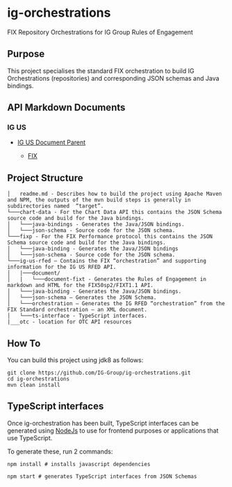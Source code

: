 # ig-orchestrations
FIX Repository Orchestrations for IG Group Rules of Engagement

## Purpose

This project specialises the standard FIX orchestration to build IG Orchestrations (repositories) and corresponding JSON schemas and Java bindings.

## API Markdown Documents

### IG US

* [IG US Document Parent](https://github.com/IG-Group/ig-orchestrations/tree/master/ig-us-rfed/document/readme.md)

    * [FIX](https://github.com/IG-Group/ig-orchestrations/tree/master/ig-us-rfed/document/document-fixt/markdown/readme.md)

## Project Structure

```
│   readme.md - Describes how to build the project using Apache Maven and NPM, the outputs of the mvn build steps is generally in subdirectories named  “target”.
└───chart-data - For the Chart Data API this contains the JSON Schema source code and build for the Java bindings.
│   └───java-bindings - Generates the Java/JSON bindings.
│   └───json-schema - Source code for the JSON schema.
└───fixp - For the FIX Performance protocol this contains the JSON Schema source code and build for the Java bindings.
│   └───java-binding - Generates the Java/JSON bindings
│   └───json-schema - Source code for the JSON schema.
└───ig-us-rfed – Contains the FIX “orchestration” and supporting information for the IG US RFED API.
│   |───document/
│   |   └───document-fixt - Generates the Rules of Engagement in markdown and HTML for the FIX50sp2/FIXT1.1 API.
│   └───java-binding - Generates the Java/JSON bindings.
│   └───json-schema – Generates the JSON Schema.
│   └───orchestration – Generates the IG RFED “orchestration” from the FIX Standard orchestration – an XML document.
│   └───ts-interface - TypeScript interfaces.
|___otc - location for OTC API resources
```

## How To

You can build this project using jdk8 as follows:

```
git clone https://github.com/IG-Group/ig-orchestrations.git
cd ig-orchestrations
mvn clean install
```

## TypeScript interfaces
Once ig-orchestration has been built, TypeScript interfaces can be generated using [NodeJs](https://nodejs.org/en/) to use for frontend purposes or applications that use TypeScript.

To generate these, run 2 commands:
```
npm install # installs javascript dependencies  
```

```
npm start # generates TypeScript interfaces from JSON Schemas
```
